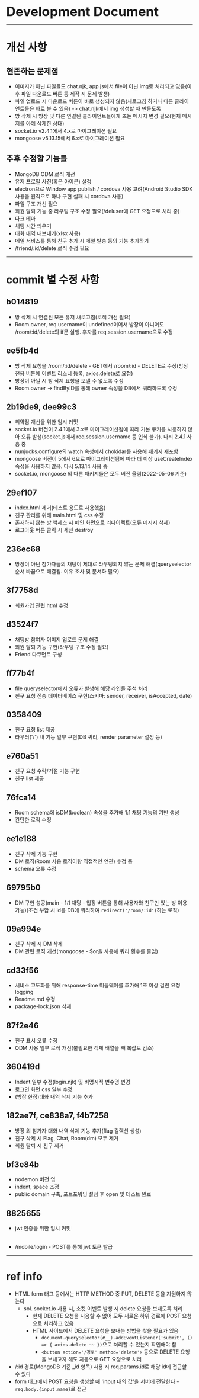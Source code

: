 **<span style="font-size:250%">Development Document</span>**

------------------------

# 개선 사항
## 현존하는 문제점
- 이미지가 아닌 파일들도 chat.njk, app.js에서 file이 아닌 img로 처리되고 있음(이후 파일 다운로드 버튼 등 제작 시 문제 발생)
- 파일 업로드 시 다운로드 버튼이 바로 생성되지 않음(새로고침 하거나 다른 클라이언트들은 바로 볼 수 있음) -> chat.njk에서 img 생성할 때 만들도록
- 방 삭제 시 방장 및 다른 연결된 클라이언트들에게 뜨는 메시지 변경 필요(현재 메시지를 아예 삭제한 상태)
- socket.io v2.4.1에서 4.x로 마이그레이션 필요
- mongoose v5.13.15에서 6.x로 마이그레이션 필요
## 추후 수정할 기능들
- MongoDB ODM 로직 개선
- 유저 프로필 사진(혹은 아이콘) 설정
- electron으로 Window app publish / cordova 사용 고려(Android Studio SDK 사용을 원칙으로 하나 구현 실패 시 cordova 사용)
- 파일 구조 개선 필요
- 회원 탈퇴 기능 중 라우팅 구조 수정 필요(/deluser에 GET 요청으로 처리 중)
- 다크 테마
- 채팅 시간 띄우기
- 대화 내역 내보내기(xlsx 사용)
- 메일 서비스를 통해 친구 추가 시 메일 발송 등의 기능 추가하기
- /friend/:id/delete 로직 수정 필요

-----------------------------

# commit 별 수정 사항
## b014819
- 방 삭제 시 연결된 모든 유저 새로고침(로직 개선 필요)
- Room.owner, req.username이 undefined이어서 방장이 아니어도 /room/:id/delete의 if문 실행. 후자를 req.session.username으로 수정

## ee5fb4d
- 방 삭제 요청을 /room/:id/delete - GET에서 /room/:id - DELETE로 수정(방장 전용 버튼에 이벤트 리스너 등록, axios.delete로 요청)
- 방장이 아닐 시 방 삭제 요청을 보낼 수 없도록 수정
- Room.owner -> findByID를 통해 owner 속성을 DB에서 쿼리하도록 수정

## 2b19de9, dee99c3
- 취약점 개선을 위한 임시 커밋
- socket.io 버전이 2.4.1에서 3.x로 마이그레이션됨에 따라 기본 쿠키를 사용하지 않아 오류 발생(socket.js에서 req.session.username 등 인식 불가). 다시 2.4.1 사용 중
- nunjucks.configure의 watch 속성에서 chokidar를 사용해 패키지 재포함
- mongoose 버전이 5에서 6으로 마이그레이션됨에 따라 더 이상 useCreateIndex 속성을 사용하지 않음. 다시 5.13.14 사용 중
- socket.io, mongoose 외 다른 패키지들은 모두 버전 올림(2022-05-06 기준)

## 29ef107
- index.html 제거(테스트 용도로 사용했음)
- 친구 관리를 위해 main.html 및 css 수정
- 존재하지 않는 방 액세스 시 메인 화면으로 리다이렉트(오류 메시지 삭제)
- 로그아웃 버튼 클릭 시 세션 destroy

## 236ec68
- 방장이 아닌 참가자들의 채팅이 제대로 라우팅되지 않는 문제 해결(queryselector 순서 바꿈으로 해결됨. 이유 조사 및 문서화 필요)

## 3f7758d
- 회원가입 관련 html 수정

## d3524f7
- 채팅방 참여자 이미지 업로드 문제 해결
- 회원 탈퇴 기능 구현(라우팅 구조 수정 필요)
- Friend 다큐먼트 구성

## ff77b4f
- file queryselector에서 오류가 발생해 해당 라인들 주석 처리
- 친구 요청 전송 데이터베이스 구현(스키마: sender, receiver, isAccepted, date)

## 0358409
- 친구 요청 list 제공
- 라우터('/') 내 기능 일부 구현(DB 쿼리, render parameter 설정 등)

## e760a51
- 친구 요청 수락/거절 기능 구현
- 친구 list 제공

## 76fca14
- Room schema에 isDM(boolean) 속성을 추가해 1:1 채팅 기능의 기반 생성
- 간단한 로직 수정

## ee1e188
- 친구 삭제 기능 구현
- DM 로직(Room 사용 로직이랑 직접적인 연관) 수정 중
- schema 오류 수정

## 69795b0
- DM 구현 성공(main - 1:1 채팅 - 입장 버튼을 통해 사용자와 친구만 있는 방 이용 가능)(조건 부합 시 id를 DB에 쿼리하여 `redirect('/room/:id')`하는 로직)

## 09a994e
- 친구 삭제 시 DM 삭제
- DM 관련 로직 개선(mongoose - $or을 사용해 쿼리 횟수를 줄임)

## cd33f56
- 서비스 고도화를 위해 response-time 미들웨어를 추가해 1초 이상 걸린 요청 logging
- Readme.md 수정
- package-lock.json 삭제

## 87f2e46
- 친구 표시 오류 수정
- ODM 사용 일부 로직 개선(불필요한 객체 배열을 빼 복잡도 감소)

## 360419d
- Indent 일부 수정(login.njk) 및 비명시적 변수명 변경
- 로그인 화면 css 일부 수정
- (방장 한정)대화 내역 삭제 기능 추가

## 182ae7f, ce838a7, f4b7258
- 방장 외 참가자 대화 내역 삭제 기능 추가(flag 컬렉션 생성)
- 친구 삭제 시 Flag, Chat, Room(dm) 모두 제거
- 회원 탈퇴 시 친구 제거

## bf3e84b
- nodemon 버전 업
- indent, space 조정
- public domain 구축, 포트포워딩 설정 후 open 및 테스트 완료

## 8825655
- jwt 인증을 위한 임시 커밋

##
- /mobile/login - POST를 통해 jwt 토큰 발급
----------------------------------------

# ref info
- HTML form 태그 등에서는 HTTP METHOD 중 PUT, DELETE 등을 지원하지 않는다
    * sol. socket.io 사용 시, 소켓 이벤트 발생 시 delete 요청을 보내도록 처리
        + 현재 DELETE 요청을 사용할 수 없어 모두 새로운 하위 경로에 POST 요청으로 처리하고 있음
        + HTML 사이드에서 DELETE 요청을 보내는 방법을 찾을 필요가 있음
            * `document.querySelector(#__).addEventListener('submit', () => { axios.delete ~~ })`으로 처리할 수 있는지 확인해야 함
            * `<button action='/경로' method='delete'>` 등으로 DELETE 요청을 보내고자 해도 자동으로 GET 요청으로 처리
- /:id 경로(MongoDB 기준 _id 항목) 사용 시 req.params.id로 해당 id에 접근할 수 있다
- form 태그에서 POST 요청을 생성할 때 'input 내의 값'을 서버에 전달한다 - `req.body.{input.name}`로 접근